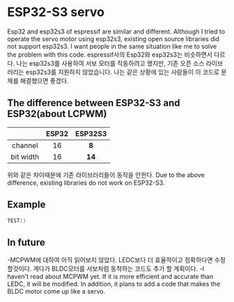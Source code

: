 # ESP32-S3 servo
Esp32 and esp32s3 of espressif are similar and different. Although I tried to operate the servo motor using esp32s3, existing open source libraries did not support esp32s3. I want people in the same situation like me to solve the problem with this code.
espressif사의 Esp32와 esp32s3는 비슷하면서 다르다. 나는 esp32s3를 사용하여 서보 모터를 작동하려고 했지만, 기존 오픈 소스 라이브러리는 esp32s3를 지원하지 않았습니다. 나는 같은 상황에 있는 사람들이 이 코드로 문제를 해결했으면 좋겠다.

## The difference between ESP32-S3 and ESP32(about LCPWM)

| |ESP32|ESP32S3|
|:--:|:--:|:-:|
|channel|16|**8**|
|bit width|16|**14**|

위와 같은 차이때분에 기존 라이브러리들이 동작을 안한다.
Due to the above difference, existing libraries do not work on ESP32-S3.

## Example 
```cpp
TEST()
```

## In future
-MCPWM에 대하여 아직 읽어보지 않았다. LEDC보다 더 효율적이고 정확하다면 수정할것이다. 게다가 BLDC모터를 서보처럼 동착하는 코드도 추가 할 계획이다.
-I haven't read about MCPWM yet. If it is more efficient and accurate than LEDC, it will be modified. In addition, it plans to add a code that makes the BLDC motor come up like a servo.
